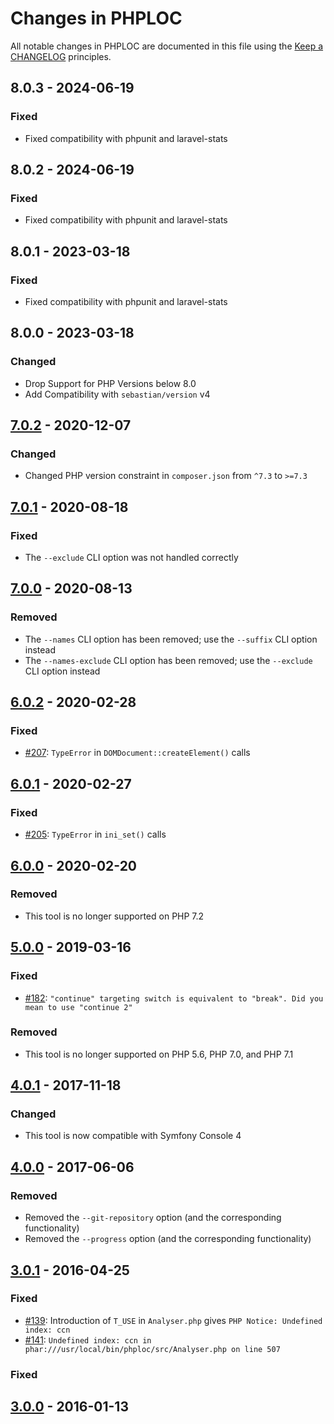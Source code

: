 # Changes in PHPLOC

All notable changes in PHPLOC are documented in this file using the [Keep a CHANGELOG](http://keepachangelog.com/) principles.

## 8.0.3 - 2024-06-19

### Fixed

- Fixed compatibility with phpunit and laravel-stats

## 8.0.2 - 2024-06-19

### Fixed

- Fixed compatibility with phpunit and laravel-stats

## 8.0.1 - 2023-03-18

### Fixed

- Fixed compatibility with phpunit and laravel-stats

## 8.0.0 - 2023-03-18

### Changed

- Drop Support for PHP Versions below 8.0
- Add Compatibility with `sebastian/version` v4

## [7.0.2](https://github.com/sebastianbergmann/phploc/compare/7.0.1...7.0.2) - 2020-12-07

### Changed

- Changed PHP version constraint in `composer.json` from `^7.3` to `>=7.3`

## [7.0.1](https://github.com/sebastianbergmann/phploc/compare/7.0.0...7.0.1) - 2020-08-18

### Fixed

- The `--exclude` CLI option was not handled correctly

## [7.0.0](https://github.com/sebastianbergmann/phploc/compare/6.0.2...7.0.0) - 2020-08-13

### Removed

- The `--names` CLI option has been removed; use the `--suffix` CLI option instead
- The `--names-exclude` CLI option has been removed; use the `--exclude` CLI option instead

## [6.0.2](https://github.com/sebastianbergmann/phploc/compare/6.0.1...6.0.2) - 2020-02-28

### Fixed

- [#207](https://github.com/sebastianbergmann/phploc/issues/207): `TypeError` in `DOMDocument::createElement()` calls

## [6.0.1](https://github.com/sebastianbergmann/phploc/compare/6.0.0...6.0.1) - 2020-02-27

### Fixed

- [#205](https://github.com/sebastianbergmann/phploc/pull/205): `TypeError` in `ini_set()` calls

## [6.0.0](https://github.com/sebastianbergmann/phploc/compare/5.0.0...6.0.0) - 2020-02-20

### Removed

- This tool is no longer supported on PHP 7.2

## [5.0.0](https://github.com/sebastianbergmann/phploc/compare/4.0.1...5.0.0) - 2019-03-16

### Fixed

- [#182](https://github.com/sebastianbergmann/phploc/pull/182): `"continue" targeting switch is equivalent to "break". Did you mean to use "continue 2"`

### Removed

- This tool is no longer supported on PHP 5.6, PHP 7.0, and PHP 7.1

## [4.0.1](https://github.com/sebastianbergmann/phploc/compare/4.0.0...4.0.1) - 2017-11-18

### Changed

- This tool is now compatible with Symfony Console 4

## [4.0.0](https://github.com/sebastianbergmann/phploc/compare/3.0...4.0.0) - 2017-06-06

### Removed

- Removed the `--git-repository` option (and the corresponding functionality)
- Removed the `--progress` option (and the corresponding functionality)

## [3.0.1](https://github.com/sebastianbergmann/phploc/compare/3.0.0...3.0.1) - 2016-04-25

### Fixed

- [#139](https://github.com/sebastianbergmann/phploc/issues/139): Introduction of `T_USE` in `Analyser.php` gives `PHP Notice: Undefined index: ccn`
- [#141](https://github.com/sebastianbergmann/phploc/issues/141): `Undefined index: ccn in phar:///usr/local/bin/phploc/src/Analyser.php on line 507`

### Fixed

## [3.0.0](https://github.com/sebastianbergmann/phploc/compare/2.1.5...3.0.0) - 2016-01-13
